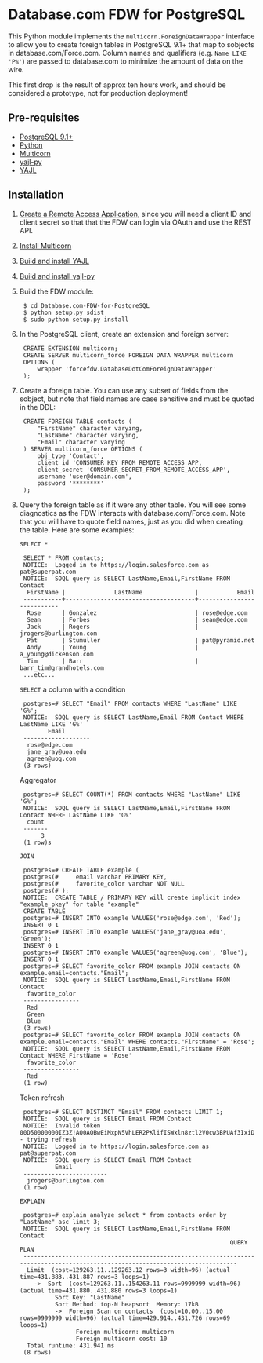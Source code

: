 Database.com FDW for PostgreSQL
===============================

This Python module implements the `multicorn.ForeignDataWrapper` interface to allow you to create foreign tables in PostgreSQL 9.1+ that map to sobjects in database.com/Force.com. Column names and qualifiers (e.g. `Name LIKE 'P%'`) are passed to database.com to minimize the amount of data on the wire.

This first drop is the result of approx ten hours work, and should be considered a prototype, not for production deployment!

Pre-requisites
--------------

* [PostgreSQL 9.1+](http://www.postgresql.org/)
* [Python](http://python.org/)
* [Multicorn](http://multicorn.org)
* [yajl-py](http://pykler.github.com/yajl-py/)
* [YAJL](http://lloyd.github.com/yajl/)

Installation
------------

1. [Create a Remote Access Application](http://wiki.developerforce.com/page/Getting_Started_with_the_Force.com_REST_API#Setup), since you will need a client ID and client secret so that that the FDW can login via OAuth and use the REST API.
2. [Install Multicorn](http://multicorn.org/#installation)
3. [Build and install YAJL](http://lloyd.github.com/yajl/)
4. [Build and install yajl-py](http://pykler.github.com/yajl-py/)

5. Build the FDW module:

        $ cd Database.com-FDW-for-PostgreSQL
        $ python setup.py sdist
        $ sudo python setup.py install

6. In the PostgreSQL client, create an extension and foreign server:


        CREATE EXTENSION multicorn;
        CREATE SERVER multicorn_force FOREIGN DATA WRAPPER multicorn
        OPTIONS (
            wrapper 'forcefdw.DatabaseDotComForeignDataWrapper'
        );

7. Create a foreign table. You can use any subset of fields from the sobject, but note that field names are case sensitive and must be quoted in the DDL:

        CREATE FOREIGN TABLE contacts (
            "FirstName" character varying,
            "LastName" character varying,
            "Email" character varying
        ) SERVER multicorn_force OPTIONS (
            obj_type 'Contact',
            client_id 'CONSUMER_KEY_FROM_REMOTE_ACCESS_APP,
            client_secret 'CONSUMER_SECRET_FROM_REMOTE_ACCESS_APP',
            username 'user@domain.com',
            password '********'
        );

8. Query the foreign table as if it were any other table. You will see some diagnostics as the FDW interacts with database.com/Force.com. Note that you will have to quote field names, just as you did when creating the table. Here are some examples:

    `SELECT *`

        SELECT * FROM contacts;
        NOTICE:  Logged in to https://login.salesforce.com as pat@superpat.com
        NOTICE:  SOQL query is SELECT LastName,Email,FirstName FROM Contact
         FirstName |              LastName               |           Email           
        -----------+-------------------------------------+---------------------------
         Rose      | Gonzalez                            | rose@edge.com
         Sean      | Forbes                              | sean@edge.com
         Jack      | Rogers                              | jrogers@burlington.com
         Pat       | Stumuller                           | pat@pyramid.net
         Andy      | Young                               | a_young@dickenson.com
         Tim       | Barr                                | barr_tim@grandhotels.com
        ...etc...

    `SELECT` a column with a condition

        postgres=# SELECT "Email" FROM contacts WHERE "LastName" LIKE 'G%';
        NOTICE:  SOQL query is SELECT LastName,Email FROM Contact WHERE LastName LIKE 'G%' 
               Email       
        -------------------
         rose@edge.com
         jane_gray@uoa.edu
         agreen@uog.com
        (3 rows)

    Aggregator

        postgres=# SELECT COUNT(*) FROM contacts WHERE "LastName" LIKE 'G%';
        NOTICE:  SOQL query is SELECT LastName,Email,FirstName FROM Contact WHERE LastName LIKE 'G%' 
         count 
        -------
             3
        (1 row)s

    `JOIN`

        postgres=# CREATE TABLE example (
        postgres(#     email varchar PRIMARY KEY,
        postgres(#     favorite_color varchar NOT NULL
        postgres(# );
        NOTICE:  CREATE TABLE / PRIMARY KEY will create implicit index "example_pkey" for table "example"
        CREATE TABLE
        postgres=# INSERT INTO example VALUES('rose@edge.com', 'Red');
        INSERT 0 1
        postgres=# INSERT INTO example VALUES('jane_gray@uoa.edu', 'Green');
        INSERT 0 1
        postgres=# INSERT INTO example VALUES('agreen@uog.com', 'Blue');
        INSERT 0 1
        postgres=# SELECT favorite_color FROM example JOIN contacts ON example.email=contacts."Email";
        NOTICE:  SOQL query is SELECT LastName,Email,FirstName FROM Contact
         favorite_color 
        ----------------
         Red
         Green
         Blue
        (3 rows)
        postgres=# SELECT favorite_color FROM example JOIN contacts ON example.email=contacts."Email" WHERE contacts."FirstName" = 'Rose';
        NOTICE:  SOQL query is SELECT LastName,Email,FirstName FROM Contact WHERE FirstName = 'Rose' 
         favorite_color 
        ----------------
         Red
        (1 row)

    Token refresh

        postgres=# SELECT DISTINCT "Email" FROM contacts LIMIT 1;
        NOTICE:  SOQL query is SELECT Email FROM Contact
        NOTICE:  Invalid token 00D50000000IZ3Z!AQ0AQBwEiMxpN5VhLER2PKlifISWxln8ztl2V0cw3BPUAf3IxiD6ZG8Ei5PBcJoCKHDZRmp8lGnFDPQl7kaYgKL73vHHkqbG - trying refresh
        NOTICE:  Logged in to https://login.salesforce.com as pat@superpat.com
        NOTICE:  SOQL query is SELECT Email FROM Contact
                 Email          
        ------------------------
         jrogers@burlington.com
        (1 row)

    `EXPLAIN`

        postgres=# explain analyze select * from contacts order by "LastName" asc limit 3;
        NOTICE:  SOQL query is SELECT LastName,Email,FirstName FROM Contact
                                                                   QUERY PLAN                                                           
        --------------------------------------------------------------------------------------------------------------------------------
         Limit  (cost=129263.11..129263.12 rows=3 width=96) (actual time=431.883..431.887 rows=3 loops=1)
           ->  Sort  (cost=129263.11..154263.11 rows=9999999 width=96) (actual time=431.880..431.880 rows=3 loops=1)
                 Sort Key: "LastName"
                 Sort Method: top-N heapsort  Memory: 17kB
                 ->  Foreign Scan on contacts  (cost=10.00..15.00 rows=9999999 width=96) (actual time=429.914..431.726 rows=69 loops=1)
                       Foreign multicorn: multicorn
                       Foreign multicorn cost: 10
         Total runtime: 431.941 ms
        (8 rows)

